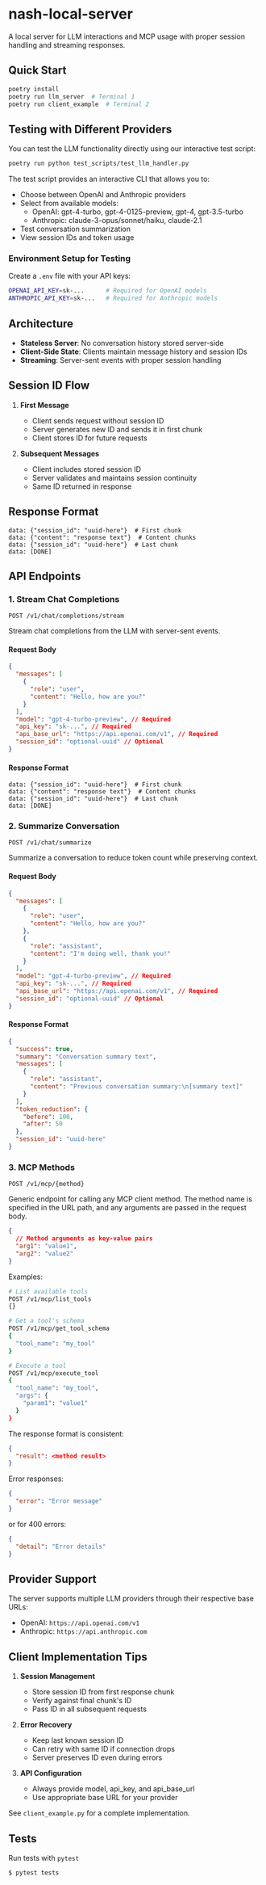 # nash-local-server

A local server for LLM interactions and MCP usage with proper session handling and streaming responses.

## Quick Start

```bash
poetry install
poetry run llm_server  # Terminal 1
poetry run client_example  # Terminal 2
```

## Testing with Different Providers

You can test the LLM functionality directly using our interactive test script:

```bash
poetry run python test_scripts/test_llm_handler.py
```

The test script provides an interactive CLI that allows you to:

- Choose between OpenAI and Anthropic providers
- Select from available models:
  - OpenAI: gpt-4-turbo, gpt-4-0125-preview, gpt-4, gpt-3.5-turbo
  - Anthropic: claude-3-opus/sonnet/haiku, claude-2.1
- Test conversation summarization
- View session IDs and token usage

### Environment Setup for Testing

Create a `.env` file with your API keys:

```bash
OPENAI_API_KEY=sk-...      # Required for OpenAI models
ANTHROPIC_API_KEY=sk-...   # Required for Anthropic models
```

## Architecture

- **Stateless Server**: No conversation history stored server-side
- **Client-Side State**: Clients maintain message history and session IDs
- **Streaming**: Server-sent events with proper session handling

## Session ID Flow

1. **First Message**

   - Client sends request without session ID
   - Server generates new ID and sends it in first chunk
   - Client stores ID for future requests

2. **Subsequent Messages**
   - Client includes stored session ID
   - Server validates and maintains session continuity
   - Same ID returned in response

## Response Format

```
data: {"session_id": "uuid-here"}  # First chunk
data: {"content": "response text"}  # Content chunks
data: {"session_id": "uuid-here"}  # Last chunk
data: [DONE]
```

## API Endpoints

### 1. Stream Chat Completions

`POST /v1/chat/completions/stream`

Stream chat completions from the LLM with server-sent events.

#### Request Body

```json
{
  "messages": [
    {
      "role": "user",
      "content": "Hello, how are you?"
    }
  ],
  "model": "gpt-4-turbo-preview", // Required
  "api_key": "sk-...", // Required
  "api_base_url": "https://api.openai.com/v1", // Required
  "session_id": "optional-uuid" // Optional
}
```

#### Response Format

```
data: {"session_id": "uuid-here"}  # First chunk
data: {"content": "response text"}  # Content chunks
data: {"session_id": "uuid-here"}  # Last chunk
data: [DONE]
```

### 2. Summarize Conversation

`POST /v1/chat/summarize`

Summarize a conversation to reduce token count while preserving context.

#### Request Body

```json
{
  "messages": [
    {
      "role": "user",
      "content": "Hello, how are you?"
    },
    {
      "role": "assistant",
      "content": "I'm doing well, thank you!"
    }
  ],
  "model": "gpt-4-turbo-preview", // Required
  "api_key": "sk-...", // Required
  "api_base_url": "https://api.openai.com/v1", // Required
  "session_id": "optional-uuid" // Optional
}
```

#### Response Format

```json
{
  "success": true,
  "summary": "Conversation summary text",
  "messages": [
    {
      "role": "assistant",
      "content": "Previous conversation summary:\n[summary text]"
    }
  ],
  "token_reduction": {
    "before": 100,
    "after": 50
  },
  "session_id": "uuid-here"
}
```

### 3. MCP Methods

`POST /v1/mcp/{method}`

Generic endpoint for calling any MCP client method. The method name is specified in the URL path, and any arguments are passed in the request body.

```json
{
  // Method arguments as key-value pairs
  "arg1": "value1",
  "arg2": "value2"
}
```

Examples:

```bash
# List available tools
POST /v1/mcp/list_tools
{}

# Get a tool's schema
POST /v1/mcp/get_tool_schema
{
  "tool_name": "my_tool"
}

# Execute a tool
POST /v1/mcp/execute_tool
{
  "tool_name": "my_tool",
  "args": {
    "param1": "value1"
  }
}
```

The response format is consistent:

```json
{
  "result": <method result>
}
```

Error responses:

```json
{
  "error": "Error message"
}
```

or for 400 errors:

```json
{
  "detail": "Error details"
}
```

## Provider Support

The server supports multiple LLM providers through their respective base URLs:

- OpenAI: `https://api.openai.com/v1`
- Anthropic: `https://api.anthropic.com`

## Client Implementation Tips

1. **Session Management**

   - Store session ID from first response chunk
   - Verify against final chunk's ID
   - Pass ID in all subsequent requests

2. **Error Recovery**

   - Keep last known session ID
   - Can retry with same ID if connection drops
   - Server preserves ID even during errors

3. **API Configuration**
   - Always provide model, api_key, and api_base_url
   - Use appropriate base URL for your provider

See `client_example.py` for a complete implementation.

## Tests

Run tests with `pytest`

```bash
$ pytest tests
```
